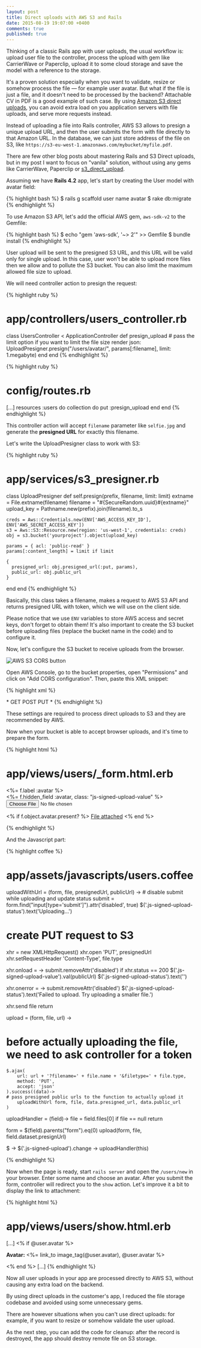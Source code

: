```yaml
---
layout: post
title: Direct uploads with AWS S3 and Rails
date: 2015-08-19 19:07:00 +0400
comments: true
published: true
---
```


Thinking of a classic Rails app with user uploads, the usual workflow is: upload user file to the controller, process the upload with gem like CarrierWave or Paperclip, upload it to some cloud storage and save the model with a reference to the storage.

It's a proven solution especially when you want to validate, resize or somehow process the file — for example user avatar. But what if the file is just a file, and it doesn't need to be processed by the backend? Attachable CV in PDF is a good example of such case. By using [Amazon S3 direct uploads](https://aws.amazon.com/articles/1434), you can avoid extra load on you application servers with file uploads, and serve more requests instead.

Instead of uploading a file into Rails controller, AWS S3 allows to presign a unique upload URL, and then the user submits the form with file directly to that Amazon URL. In the database, we can just store address of the file on S3, like `https://s3-eu-west-1.amazonaws.com/mybucket/myfile.pdf`.

There are few other blog posts about mastering Rails and S3 Direct uploads, but in my post I want to focus on "vanila" solution, without using any gems like CarrierWave, Paperclip or [s3_direct_upload](https://github.com/waynehoover/s3_direct_upload).

Assuming we have **Rails 4.2** app, let's start by creating the User model with avatar field:

{% highlight bash %}
$ rails g scaffold user name avatar
$ rake db:migrate
{% endhighlight %}

To use Amazon S3 API, let's add the official AWS gem, `aws-sdk-v2` to the Gemfile:

{% highlight bash %}
$ echo "gem 'aws-sdk', '~> 2'" >> Gemfile
$ bundle install
{% endhighlight %}

User upload will be sent to the presigned S3 URL, and this URL will be valid only for single upload. In this case, user won't be able to upload more files then we allow and to pollute the S3 bucket. You can also limit the maximum allowed file size to upload.

We will need controller action to presign the request:

{% highlight ruby %}
# app/controllers/users_controller.rb
class UsersController < ApplicationController
  def presign_upload
    # pass the limit option if you want to limit the file size
    render json: UploadPresigner.presign("/users/avatar/", params[:filename], limit: 1.megabyte)
  end
end
{% endhighlight %}

{% highlight ruby %}
# config/routes.rb
[...]
resources :users do
  collection do
    put :presign_upload
  end
end
{% endhighlight %}

This controller action will accept `filename` parameter like `selfie.jpg` and generate the **presigned URL** for exactly this filename.

Let's write the UploadPresigner class to work with S3:

{% highlight ruby %}
# app/services/s3_presigner.rb
class UploadPresigner
  def self.presign(prefix, filename, limit: limit)
    extname = File.extname(filename)
    filename = "#{SecureRandom.uuid}#{extname}"
    upload_key = Pathname.new(prefix).join(filename).to_s

    creds = Aws::Credentials.new(ENV['AWS_ACCESS_KEY_ID'], ENV['AWS_SECRET_ACCESS_KEY'])
    s3 = Aws::S3::Resource.new(region: 'us-west-1', credentials: creds)
    obj = s3.bucket('yourproject').object(upload_key)

    params = { acl: 'public-read' }
    params[:content_length] = limit if limit

    {
      presigned_url: obj.presigned_url(:put, params),
      public_url: obj.public_url
    }
  end
end
{% endhighlight %}

Basically, this class takes a filename, makes a request to AWS S3 API and returns presigned URL with token, which we will use on the client side.

Please notice that we use `ENV` variables to store AWS access and secret keys, don't forget to obtain them! It's also important to create the S3 bucket before uploading files (replace the bucket name in the code) and to configure it.

Now, let's configure the S3 bucket to receive uploads from the browser.

<img src="/assets/post-images/aws-acl.png" alt="AWS S3 CORS button" class="bordered" />

Open AWS Console, go to the bucket properties, open "Permissions" and click on "Add CORS configuration". Then, paste this XML snippet:

{% highlight xml %}
<?xml version="1.0" encoding="UTF-8"?>
<CORSConfiguration xmlns="http://s3.amazonaws.com/doc/2006-03-01/">
   <CORSRule>
        <AllowedOrigin>*</AllowedOrigin>
        <AllowedMethod>GET</AllowedMethod>
        <AllowedMethod>POST</AllowedMethod>
        <AllowedMethod>PUT</AllowedMethod>
        <AllowedHeader>*</AllowedHeader>
    </CORSRule>
</CORSConfiguration>
{% endhighlight %}

These settings are required to process direct uploads to S3 and they are recommended by AWS.

Now when your bucket is able to accept browser uploads, and it's time to prepare the form.

{% highlight html %}
# app/views/users/_form.html.erb
<div class="field">
  <%= f.label :avatar %><br>
  <%= f.hidden_field :avatar, class: "js-signed-upload-value" %>

  <input type="file" class="js-signed-upload" data-presign-url="<%= presign_upload_path %>" />

  <p class="js-signed-upload-status">
    <% if f.object.avatar.present? %>
    <a href="<%= f.object.avatar %>">File attached</a>
    <% end %>
  </p>
</div>
{% endhighlight %}

And the Javascript part:

{% highlight coffee %}
# app/assets/javascripts/users.coffee
uploadWithUrl = (form, file, presignedUrl, publicUrl) ->
	# disable submit while uploading and update status
  submit = form.find("input[type='submit']").attr('disabled', true)
  $('.js-signed-upload-status').text('Uploading...')

  # create PUT request to S3
  xhr = new XMLHttpRequest()
  xhr.open 'PUT', presignedUrl
  xhr.setRequestHeader 'Content-Type', file.type

  xhr.onload = ->
    submit.removeAttr('disabled')
    if xhr.status == 200
      $('.js-signed-upload-value').val(publicUrl)
      $('.js-signed-upload-status').text('')

  xhr.onerror = ->
    submit.removeAttr('disabled')
    $('.js-signed-upload-status').text('Failed to upload. Try uploading a smaller file.')

  xhr.send file
  return

upload = (form, file, url) ->
  # before actually uploading the file, we need to ask controller for a token
	$.ajax(
		url: url + '?filename=' + file.name + '&filetype=' + file.type,
		method: 'PUT',
		accept: 'json'
	).success((data)->
    # pass presigned public urls to the function to actually upload it
		uploadWithUrl form, file, data.presigned_url, data.public_url
	)

uploadHandler = (field)->
  file = field.files[0]
  if file == null
    return

  form = $(field).parents("form").eq(0)
  upload(form, file, field.dataset.presignUrl)

$ ->
  $('.js-signed-upload').change ->
    uploadHandler(this)

{% endhighlight %}

Now when the page is ready, start `rails server` and open the `/users/new` in your browser.
Enter some name and choose an avatar. After you submit the form, controller will redirect you to the `show` action. Let's improve it a bit to display the link to attachment:

{% highlight html %}
# app/views/users/show.html.erb
[...]
<% if @user.avatar %>
<p>
  <strong>Avatar:</strong>
  <%= link_to image_tag(@user.avatar), @user.avatar %>
</p>
<% end %>
[...]
{% endhighlight %}


Now all user uploads in your app are processed directly to AWS S3, without causing any extra load on the backend.

By using direct uploads in the customer's app, I reduced the file storage codebase and avoided using some unnecessary gems.

There are however situations when you can't use direct uploads: for example, if you want to resize or somehow validate the user upload.

As the next step, you can add the code for cleanup: after the record is destroyed, the app should destroy remote file on S3 storage.
